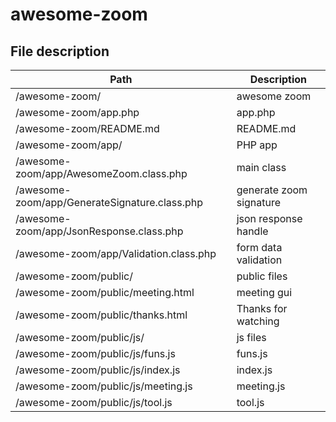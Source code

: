 # awesome-zoom

## File description
Path | Description
--- | ---
/awesome-zoom/ | awesome zoom
/awesome-zoom/app.php | app.php
/awesome-zoom/README.md | README.md
/awesome-zoom/app/ | PHP app
/awesome-zoom/app/AwesomeZoom.class.php | main class
/awesome-zoom/app/GenerateSignature.class.php | generate zoom signature
/awesome-zoom/app/JsonResponse.class.php | json response handle
/awesome-zoom/app/Validation.class.php | form data validation
/awesome-zoom/public/ | public files
/awesome-zoom/public/meeting.html | meeting gui
/awesome-zoom/public/thanks.html | Thanks for watching
/awesome-zoom/public/js/ | js files
/awesome-zoom/public/js/funs.js | funs.js
/awesome-zoom/public/js/index.js | index.js
/awesome-zoom/public/js/meeting.js | meeting.js
/awesome-zoom/public/js/tool.js | tool.js
